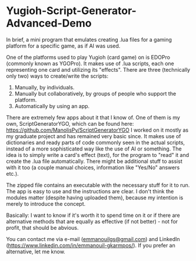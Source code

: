 # Yugioh-Script-Generator-Advanced-Demo
In brief, a mini program that emulates creating .lua files for a gaming platform for a specific game, as if AI was used.



One of the platforms used to play Yugioh (card game) on is EDOPro (commonly known as YGOPro). It makes use of .lua scripts, each one representing one card and utilizing its "effects". 
There are three (technically only two) ways to create/write the scripts:
1. Manually, by individuals.
2. Manually but collaboratively, by groups of people who support the platform.
3. Automatically by using an app.

There are extremely few apps about it that I know of. One of them is my own, ScriptGeneratorYGO, which can be found here: https://github.com/ManolisPy/ScriptGeneratorYGO
I worked on it mostly as my graduate project and has remained very basic since. It makes use of dictionaries and ready parts of code commonly seen in the actual scripts, instead of a more sophisticated way like the use of AI or something.
The idea is to simply write a card's effect (text), for the program to "read" it and create the .lua file automatically. There might be additional stuff to assist with it too (a couple manual choices, information like "Yes/No" answers etc.).

The zipped file contains an executable with the necessary stuff for it to run. The app is easy to use and the instructions are clear. I don't think the modules matter (despite having uploaded them), because my intention is merely to introduce the concept.

Basically: I want to know if it's worth it to spend time on it or if there are alternative methods that are equally as effective (if not better) - not for profit, that should be abvious.



You can contact me via e-mail (emmanouilgs@gmail.com) and LinkedIn (https://www.linkedin.com/in/emmanouil-gkarmpos/). If you prefer an alternative, let me know.
